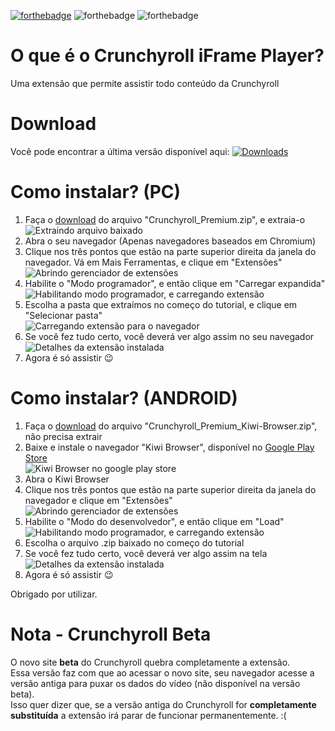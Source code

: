 [![forthebadge](https://forthebadge.com/images/badges/made-with-javascript.svg)](https://forthebadge.com) ![forthebadge](https://forthebadge.com/images/badges/built-with-love.svg) ![forthebadge](https://forthebadge.com/images/badges/60-percent-of-the-time-works-every-time.svg)

# O que é o Crunchyroll  iFrame Player?
Uma extensão que permite assistir todo conteúdo da Crunchyroll

# Download
Você pode encontrar a última versão disponível aqui:
[![Downloads](https://img.shields.io/github/downloads/mateus7g/crp-iframe-player/total.svg)](https://github.com/mateus7g/crp-iframe-player/releases/latest) 

# Como instalar? (PC)

 1. Faça o [download](#download) do arquivo "Crunchyroll_Premium.zip", e extraia-o  
 ![Extraindo arquivo baixado](https://raw.githubusercontent.com/mateus7g/crp-iframe-player/master/Screenshots/instalacao-3.png?raw=true)
 2. Abra o seu navegador (Apenas navegadores baseados em Chromium)
 3. Clique nos três pontos que estão na parte superior direita da janela do navegador. Vá em Mais Ferramentas, e clique em "Extensões"  
 ![Abrindo gerenciador de extensões](https://raw.githubusercontent.com/mateus7g/crp-iframe-player/master/Screenshots/instalacao-1.png?raw=true)
 4. Habilite o "Modo programador", e então clique em "Carregar expandida"  
 ![Habilitando modo programador, e carregando extensão](https://raw.githubusercontent.com/mateus7g/crp-iframe-player/master/Screenshots/instalacao-2.png?raw=true)
 5. Escolha a pasta que extraímos no começo do tutorial, e clique em "Selecionar pasta"  
 ![Carregando extensão para o navegador](https://raw.githubusercontent.com/mateus7g/crp-iframe-player/master/Screenshots/instalacao-4.png?raw=true)
 6. Se você fez tudo certo, você deverá ver algo assim no seu navegador  
 ![Detalhes da extensão instalada](https://raw.githubusercontent.com/mateus7g/crp-iframe-player/master/Screenshots/instalacao-5.png?raw=true)
 7. Agora é só assistir 😉

# Como instalar? (ANDROID)
 1. Faça o [download](#download) do arquivo "Crunchyroll_Premium_Kiwi-Browser.zip", não precisa extrair
 2. Baixe e instale o navegador "Kiwi Browser", disponível no [Google Play Store](https://play.app.goo.gl/?link=https://play.google.com/store/apps/details?id=com.kiwibrowser.browser&ddl=1&pcampaignid=web_ddl_1)  
![Kiwi Browser no google play store](https://raw.githubusercontent.com/mateus7g/crp-iframe-player/master/Screenshots/instalacao-kiwi-1.png?raw=true)
 3. Abra o Kiwi Browser
 4. Clique nos três pontos que estão na parte superior direita da janela do navegador e clique em "Extensões"  
![Abrindo gerenciador de extensões](https://raw.githubusercontent.com/mateus7g/crp-iframe-player/master/Screenshots/instalacao-kiwi-2.png?raw=true)
 5. Habilite o "Modo do desenvolvedor", e então clique em "Load"  
![Habilitando modo programador, e carregando extensão](https://raw.githubusercontent.com/mateus7g/crp-iframe-player/master/Screenshots/instalacao-kiwi-3.png?raw=true)
 6. Escolha o arquivo .zip baixado no começo do tutorial
 7. Se você fez tudo certo, você deverá ver algo assim na tela  
![Detalhes da extensão instalada](https://raw.githubusercontent.com/mateus7g/crp-iframe-player/master/Screenshots/instalacao-kiwi-4.png?raw=true)
 8. Agora é só assistir 😉

Obrigado por utilizar.

# Nota - Crunchyroll Beta
O novo site **beta** do Crunchyroll quebra completamente a extensão.  
Essa versão faz com que ao acessar o novo site, seu navegador acesse a versão antiga para puxar os dados do vídeo (não disponível na versão beta).  
Isso quer dizer que, se a versão antiga do Crunchyroll for **completamente substituída** a extensão irá parar de funcionar permanentemente. :(
